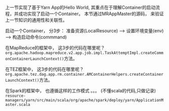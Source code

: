 上一节实现了基于Yarn App的Hello World, 其重点在于理解Container的启动流程，并成功实现了启动一个Container。
本节通过MRAppMaster的源码， 来验证上一节知识的通用性和关联性。

启动一个Container， 分3步： 准备资源(LocalResource) --> 设置环境变量(env)  --> 构造启动命令(commmand)

在MapReduce的框架中， 这3步的代码在哪里呢？
`org.apache.hadoop.mapreduce.v2.app.job.impl.TaskAttemptImpl.createCommonContainerLaunchContext()`方法。

在TEZ框架中， 这3步的代码在哪里呢？
`org.apache.tez.dag.app.rm.container.AMContainerHelpers.createContainerLaunchContext()`方法。

在Spark的框架中， 也遵循这样的工作模式 。。。 (不懂scala的代码,只做记录)
`resource-managers/yarn/src/main/scala/org/apache/spark/deploy/yarn/ApplicationMaster.scala`